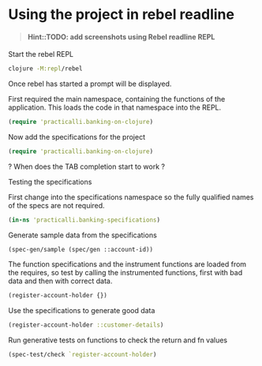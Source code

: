 # Using the project in rebel readline

> #### Hint::TODO: add screenshots using Rebel readline REPL

Start the rebel REPL

```bash
clojure -M:repl/rebel
```

Once rebel has started a prompt will be displayed.


First required the main namespace, containing the functions of the application.  This loads the code in that namespace into the REPL.


```clojure
(require 'practicalli.banking-on-clojure)
```

Now add the specifications for the project

```clojure
(require 'practicalli.banking-on-clojure)
```


? When does the TAB completion start to work ?


Testing the specifications

First change into the specifications namespace so the fully qualified names of the specs are not required.

```clojure
(in-ns 'practicalli.banking-specifications)
```

Generate sample data from the specifications

```
(spec-gen/sample (spec/gen ::account-id))
```


The function specifications and the instrument functions are loaded from the requires, so test by calling the instrumented functions, first with bad data and then with correct data.

```clojure
(register-account-holder {})
```

Use the specifications to generate good data


```clojure
(register-account-holder ::customer-details)
```


Run generative tests on functions to check the return and fn values


```clojure
(spec-test/check `register-account-holder)
```
